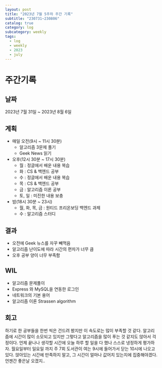 ```yaml
---
layout: post
title: "2023년 7월 5주차 주간 기록"
subtitle: "230731~230806"
catalog: true
category: log
subcategory: weekly
tags:
  - log
  - weekly
  - 2023
  - july
---
```


# 주간기록

## 날짜

2023년 7월 31일 ~ 2023년 8월 6일

## 계획

- 매일 오전(9시 ~ 11시 30분)
  - 알고리즘 3문제 풀기
  - Geek News 읽기
- 오후(12시 30분 ~ 17시 30분)
  - 월 : 정글에서 배운 내용 복습
  - 화 : CS & 백엔드 공부
  - 수 : 정글에서 배운 내용 복습
  - 목 : CS & 백엔드 공부
  - 금 : 알고리즘 이론 공부
  - 토, 일 : 미진한 내용 보충
- 밤(18시 30분 ~ 23시)
  - 월, 화, 목, 금 : 원티드 프리온보딩 백엔드 과제
  - 수 : 알고리즘 스터디

## 결과

- 오전에 Geek 뉴스를 자꾸 빼먹음
- 알고리즘 난이도에 따라 시간의 편차가 너무 큼
- 오후 공부 양이 너무 부족함

## WIL

- 알고리즘 문제풀이
- Express 와 MySQL을 연동한 로그인
- 네트워크의 기본 용어
- 알고리즘 이론 Strassen algorithm

## 회고

하기로 한 공부들을 한번 씩은 건드려 봤지만 이 속도로는 많이 부족할 것 같다. 알고리즘에 시간이 많이 소모되고 있지만 그렇다고 알고리즘을 많이 푸는 것 같지도 않아서 걱정이다. 언제 끝나나 생각할 시간에 오늘 하루 할 일을 다 했나 스스로 냉정하게 평가하자. 월요일부터 일요일 까지 주 7회 도서관이 여는 9시에 들어가서 닫는 10시에 나오고 있다. 앉아있는 시간에 만족하지 말고, 그 시간이 얼마나 값어치 있는지에 집중해야겠다. 언젠간 좋은날 오겠지..
